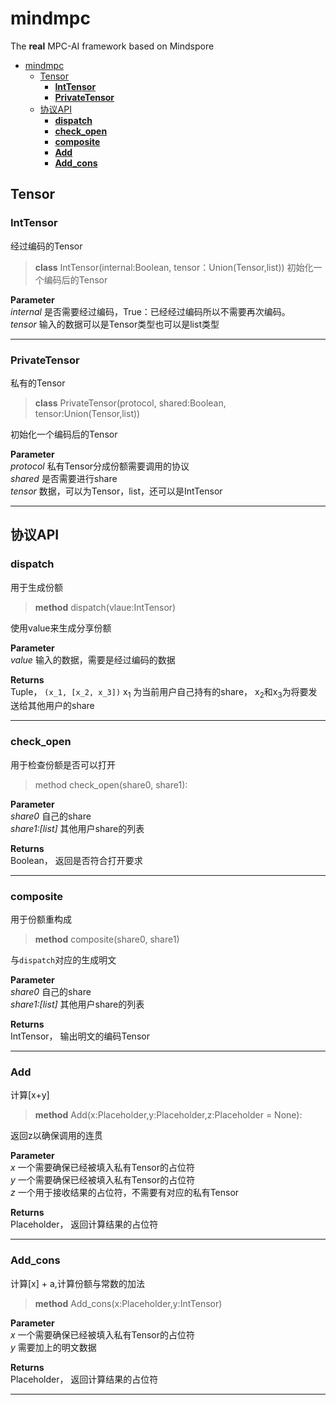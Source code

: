# mindmpc
The **real** MPC-AI framework based on Mindspore
- [mindmpc](#mindmpc)
  - [Tensor](#tensor)
    - [**IntTensor**](#inttensor)
    - [**PrivateTensor**](#privatetensor)
  - [协议API](#协议api)
    - [**dispatch**](#dispatch)
    - [**check_open**](#check_open)
    - [**composite**](#composite)
    - [**Add**](#add)
    - [**Add_cons**](#add_cons)
## Tensor
### **IntTensor**

经过编码的Tensor
>**class** IntTensor(internal:Boolean, tensor：Union(Tensor,list))
初始化一个编码后的Tensor

**Parameter**
<br> *internal* 是否需要经过编码，True：已经经过编码所以不需要再次编码。
<br> *tensor* 输入的数据可以是Tensor类型也可以是list类型


----

### **PrivateTensor**

私有的Tensor
>**class** PrivateTensor(protocol, shared:Boolean, tensor:Union(Tensor,list))

初始化一个编码后的Tensor

**Parameter**
<br> *protocol* 私有Tensor分成份额需要调用的协议
<br> *shared* 是否需要进行share
<br> *tensor* 数据，可以为Tensor，list，还可以是IntTensor


----

## 协议API
### **dispatch**

用于生成份额
>**method** dispatch(vlaue:IntTensor)

使用value来生成分享份额

**Parameter**
<br> *value* 输入的数据，需要是经过编码的数据

**Returns**
<br> Tuple， `(x_1, [x_2, x_3])` x<sub>1</sub> 为当前用户自己持有的share， x<sub>2</sub>和x<sub>3</sub>为将要发送给其他用户的share

-----

### **check_open**

用于检查份额是否可以打开
>method check_open(share0, share1):

**Parameter**
<br> *share0* 自己的share
<br> *share1:[list]* 其他用户share的列表 


**Returns**
<br> Boolean， 返回是否符合打开要求

-----

### **composite**

用于份额重构成
>**method** composite(share0, share1)

与`dispatch`对应的生成明文

**Parameter**
<br> *share0* 自己的share
<br> *share1:[list]* 其他用户share的列表 

**Returns**
<br> IntTensor， 输出明文的编码Tensor

-----
### **Add**

计算[x+y]
>**method** Add(x:Placeholder,y:Placeholder,z:Placeholder = None):

返回z以确保调用的连贯

**Parameter**
<br> *x* 一个需要确保已经被填入私有Tensor的占位符
<br> *y* 一个需要确保已经被填入私有Tensor的占位符
<br> *z* 一个用于接收结果的占位符，不需要有对应的私有Tensor

**Returns**
<br> Placeholder， 返回计算结果的占位符

-----

### **Add_cons**

计算[x] + a,计算份额与常数的加法
>**method** Add_cons(x:Placeholder,y:IntTensor)



**Parameter**
<br> *x* 一个需要确保已经被填入私有Tensor的占位符
<br> *y* 需要加上的明文数据

**Returns**
<br> Placeholder， 返回计算结果的占位符

-----